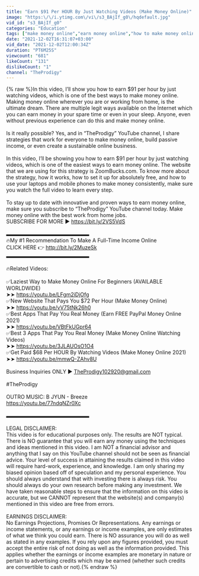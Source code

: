 ```yaml
---
title: "Earn $91 Per HOUR By Just Watching Videos (Make Money Online)"
image: "https:\/\/i.ytimg.com\/vi\/s3_BAjIf_g0\/hqdefault.jpg"
vid_id: "s3_BAjIf_g0"
categories: "Education"
tags: ["make money online","earn money online","how to make money online"]
date: "2021-12-02T16:31:07+03:00"
vid_date: "2021-12-02T12:00:34Z"
duration: "PT6M25S"
viewcount: "681"
likeCount: "131"
dislikeCount: "1"
channel: "TheProdigy"
---
```

{% raw %}In this video, I’ll show you how to earn $91 per hour by just watching videos, which is one of the best ways to make money online. Making money online wherever you are or working from home, is the ultimate dream. There are multiple legit ways available on the Internet which you can earn money in your spare time or even in your sleep. Anyone, even without previous experience can do this and make money online.<br /><br />Is it really possible? Yes, and in “TheProdigy” YouTube channel, I share strategies that work for everyone to make money online, build passive income, or even create a sustainable online business.<br /><br />In this video, I’ll be showing you how to earn $91 per hour by just watching videos, which is one of the easiest ways to earn money online. The website that we are using for this strategy is ZoomBucks.com. To know more about the strategy, how it works, how to set it up for absolutely free, and how to use your laptops and mobile phones to make money consistently, make sure you watch the full video to learn every step.<br /><br />To stay up to date with innovative and proven ways to earn money online, make sure you subscribe to “TheProdigy” YouTube channel today. Make money online with the best work from home jobs.<br />SUBSCRIBE FOR MORE ► <a rel="nofollow" target="blank" href="https://bit.ly/2VS5VdS">https://bit.ly/2VS5VdS</a><br /><br />▬▬▬▬▬▬▬▬▬▬▬▬▬▬▬▬<br />🔥My #1 Recommendation To Make A Full-Time Income Online<br />CLICK HERE 👉 <a rel="nofollow" target="blank" href="http://bit.ly/2MuzeSk">http://bit.ly/2MuzeSk</a><br />▬▬▬▬▬▬▬▬▬▬▬▬▬▬▬▬<br /><br />🔥Related Videos:<br /><br />✅Laziest Way to Make Money Online For Beginners (AVAILABLE WORLDWIDE)<br />➤➤ <a rel="nofollow" target="blank" href="https://youtu.be/LFgm2iDjOfg">https://youtu.be/LFgm2iDjOfg</a><br />✅New Website That Pays You $72 Per Hour (Make Money Online)<br />➤➤ <a rel="nofollow" target="blank" href="https://youtu.be/vV75tNk26h0">https://youtu.be/vV75tNk26h0</a><br />✅Best Apps That Pay You Real Money (Earn FREE PayPal Money Online 2021)<br />➤➤ <a rel="nofollow" target="blank" href="https://youtu.be/VBtFkUGpr64">https://youtu.be/VBtFkUGpr64</a><br />✅Best 3 Apps That Pay You Real Money (Make Money Online Watching Videos)<br />➤➤ <a rel="nofollow" target="blank" href="https://youtu.be/3JLAUOsO1O4">https://youtu.be/3JLAUOsO1O4</a><br />✅Get Paid $68 Per HOUR By Watching Videos (Make Money Online 2021)<br />➤➤ <a rel="nofollow" target="blank" href="https://youtu.be/mmwQ-ZAhv8U">https://youtu.be/mmwQ-ZAhv8U</a><br /><br />Business Inquiries ONLY ► TheProdigy102920@gmail.com<br /><br />#TheProdigy<br /><br />OUTRO MUSIC: B JYUN - Breeze<br /><a rel="nofollow" target="blank" href="https://youtu.be/77ndqNZr0Xc">https://youtu.be/77ndqNZr0Xc</a><br /><br />▬▬▬▬▬▬▬▬▬▬▬▬▬▬▬▬<br /><br />LEGAL DISCLAIMER:<br />This video is for educational purposes only. The results are NOT typical. There is NO guarantee that you will earn any money using the techniques and ideas mentioned in this video. I am NOT a financial advisor and anything that I say on this YouTube channel should not be seen as financial advice. Your level of success in attaining the results claimed in this video will require hard-work, experience, and knowledge. I am only sharing my biased opinion based off of speculation and my personal experience. You should always understand that with investing there is always risk. You should always do your own research before making any investment. We have taken reasonable steps to ensure that the information on this video is accurate, but we CANNOT represent that the website(s) and company(s) mentioned in this video are free from errors.<br /><br />EARNINGS DISCLAIMER:<br />No Earnings Projections, Promises Or Representations. Any earnings or income statements, or any earnings or income examples, are only estimates of what we think you could earn. There is NO assurance you will do as well as stated in any examples. If you rely upon any figures provided, you must accept the entire risk of not doing as well as the information provided. This applies whether the earnings or income examples are monetary in nature or pertain to advertising credits which may be earned (whether such credits are convertible to cash or not).{% endraw %}
